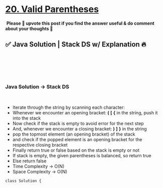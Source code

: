 # [20. Valid Parentheses](https://leetcode.com/problems/valid-parentheses/)
​
**Please 🔼 upvote this post if you find the answer useful & do comment about your thoughts 💬**
​
## ✅ Java Solution | Stack DS w/ Explanation 🔥
​
---
​
### Java Solution -> Stack DS
​
- Iterate through the string by scanning each character:
- Whenever we encounter an opening bracket: **(** **[** **{** in the string, push it into the stack
- Now check if the stack is empty to avoid error for the next step
- And, whenever we encounter a closing bracket: **)** **]** **}** in the string
- pop the topmost element (an opening bracket) of the stack
- and check if the popped element is an opening bracket for the respective closing bracket
- Finally return true or false based on the stack is empty or not
- If stack is empty, the given parentheses is balanced, so return true
- Else return false
- Time Complexity -> O(N)
- Space Complexity -> O(N)
​
```
class Solution {